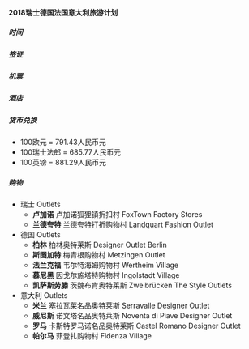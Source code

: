 
#### 2018瑞士德国法国意大利旅游计划

##### 时间

##### 签证

##### 机票

##### 酒店

##### 货币兑换
* 100欧元 = 791.43人民币元
* 100瑞士法郎 = 685.77人民币元
* 100英镑 = 881.29人民币元

##### 购物
* 瑞士 Outlets
	* **卢加诺** 卢加诺狐狸镇折扣村 FoxTown Factory Stores
	* **兰德夸特** 兰德夸特打折购物村 Landquart Fashion Outlet
* 德国 Outlets
	* **柏林** 柏林奥特莱斯 Designer Outlet Berlin
	* **斯图加特** 梅青根购物村  Metzingen Outlet
	* **法兰克福** 韦尔特海姆购物村  Wertheim Village
	* **慕尼黑** 因戈尔施塔特购物村 Ingolstadt Village
	* **凯萨斯劳滕** 茨魏布肯奥特莱斯 Zweibrücken The Style Outlets
* 意大利 Outlets
	* **米兰** 塞拉瓦莱名品奥特莱斯 Serravalle Designer Outlet
	* **威尼斯** 诺文塔名品奥特莱斯 Noventa di Piave Designer Outlet
	* **罗马** 卡斯特罗马诺名品奥特莱斯 Castel Romano Designer Outlet
	* **帕尔马** 菲登扎购物村 Fidenza Village
